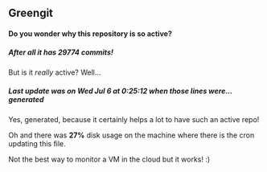 ## Greengit

#### Do you wonder why this repository is so active?

##### After all it has 29774 commits!

But is it *really* active? Well...

##### Last update was on Wed Jul 6 at 0:25:12 when those lines were... generated

Yes, generated, because it certainly helps a lot to have such an active repo!

Oh and there was **27%** disk usage on the machine
where there is the cron updating this file.

Not the best way to monitor a VM in the cloud but it works! :)
